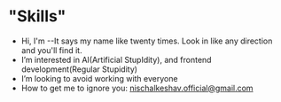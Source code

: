 # "Skills"
  
-    Hi, I'm --It says my name like twenty times. Look in like any direction and you'll find it.
-    I’m interested in AI(Artificial StupIdity), and frontend development(Regular Stupidity)
-    I’m looking to avoid working with everyone
-    How to get me to ignore you: nischalkeshav.official@gmail.com


<!---
NischalKeshav/NischalKeshav is a ✨ special ✨ repository because its `README.md` (this file) appears on your GitHub profile.
You can click the Preview link to take a look at your changes.
--->

